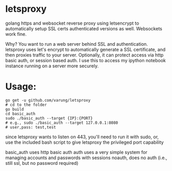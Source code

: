 # letsproxy
golang https and websocket reverse proxy using letsencrypt to automatically setup SSL certs
authenticated versions as well. Websockets work fine.

Why? You want to run a web server behind SSL and authentication. letsproxy uses let's encrypt to automatically generate a SSL certificate, and then proxies traffic to your server. Optionally, it can protect access via http basic auth, or session based auth.
I use this to access my ipython notebook instance running on a server more securely.


# Usage:

```
go get -u github.com/varung/letsproxy
# cd to the folder
go build
cd basic_auth
sudo ./basic_auth --target {IP}:{PORT}
# e.g., sudo ./basic_auth --target 127.0.0.1:8080
# user,pass: test,test
```

since letsproxy wants to listen on 443, you'll need to run it with sudo, or, use the included bash script to give letsproxy the privileged port capability

basic_auth uses http basic auth
auth uses a very simple system for managing accounts and passwords with sessions
noauth, does no auth (i.e., still ssl, but no password required)

